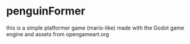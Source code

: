 # penguinFormer

this is a simple platformer game (mario-like) made with the Godot game engine and assets from opengameart.org
